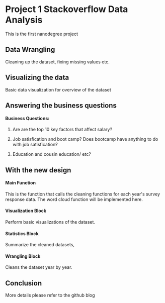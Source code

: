 # Project 1 Stackoverflow Data Analysis

This is the first nanodegree project

## Data Wrangling
Cleaning up the dataset,
fixing missing values etc.


## Visualizing the data
Basic data visualization for overview of the dataset

## Answering the business questions
#### Business Questions:
1. Are are the top 10 key factors that affect salary?

2. Job satisfication and boot camp? Does bootcamp have anything to do with job satisfication?

3. Education and cousin education/ etc?

## With the new design

#### Main Function
This is the function that calls the cleaning functions for each year's survey response data.
The word cloud function will be implemented here.

#### Visualization Block
Perform basic visualizations of the dataset.

#### Statistics Block
Summarize the cleaned datasets,

#### Wrangling Block
Cleans the dataset year by year.




## Conclusion
More details please refer to the github blog



